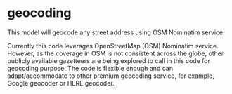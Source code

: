 # geocoding
This model will geocode any street address using OSM Nominatim service.

Currently this code leverages OpenStreetMap (OSM) Nominatim service. However, as the coverage in OSM is not consistent across the globe, other publicly available gazetteers are being explored to call in this code for geocoding purpose. 
The code is flexible enough and can adapt/accommodate to other premium geocoding service, for example, Google geocoder or HERE geocoder. 

